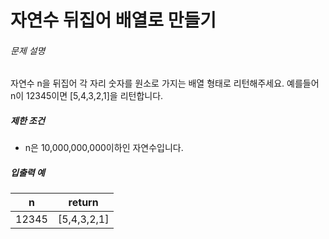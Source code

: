 # 자연수 뒤집어 배열로 만들기

<h6>문제 설명</h6>

자연수 n을 뒤집어 각 자리 숫자를 원소로 가지는 배열 형태로 리턴해주세요. 예를들어 n이 12345이면 [5,4,3,2,1]을 리턴합니다.</p>

<h5>제한 조건</h5>

- n은 10,000,000,000이하인 자연수입니다.

<h5>입출력 예</h5>
<table>
<thead><tr>
<th>n</th>
<th>return</th>
</tr>
</thead>
<tbody><tr>
<td>12345</td>
<td>[5,4,3,2,1]</td>
</tr>
</tbody>
</table>
